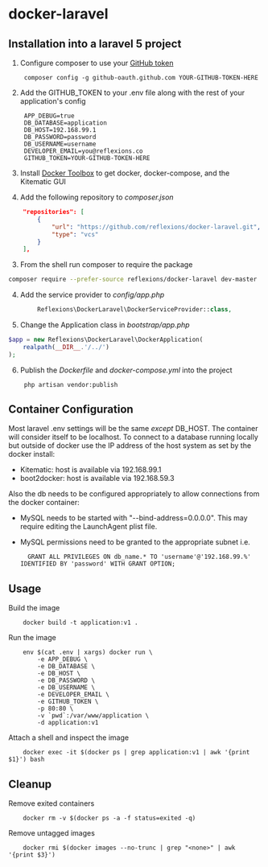 # docker-laravel

## Installation into a laravel 5 project

1. Configure composer to use your [GitHub token](https://github.com/settings/tokens/new)

        composer config -g github-oauth.github.com YOUR-GITHUB-TOKEN-HERE

2. Add the GITHUB_TOKEN to your .env file along with the rest of your application's config

        APP_DEBUG=true
        DB_DATABASE=application
        DB_HOST=192.168.99.1
        DB_PASSWORD=password
        DB_USERNAME=username
        DEVELOPER_EMAIL=you@reflexions.co
        GITHUB_TOKEN=YOUR-GITHUB-TOKEN-HERE

2. Install [Docker Toolbox](https://www.docker.com/docker-toolbox) to get docker, docker-compose, and the Kitematic GUI

3. Add the following repository to _composer.json_

```json
    "repositories": [
        {
            "url": "https://github.com/reflexions/docker-laravel.git",
            "type": "vcs"
        }
    ],
```

3. From the shell run composer to require the package

```bash
composer require --prefer-source reflexions/docker-laravel dev-master
```

4. Add the service provider to _config/app.php_

```php
        Reflexions\DockerLaravel\DockerServiceProvider::class,
```

5. Change the Application class in _bootstrap/app.php_

```php
$app = new Reflexions\DockerLaravel\DockerApplication(
    realpath(__DIR__.'/../')
);
```

6. Publish the _Dockerfile_ and _docker-compose.yml_ into the project

        php artisan vendor:publish

## Container Configuration

Most laravel .env settings will be the same *except* DB_HOST.  The container will consider itself to be localhost.  To connect to a database running locally but outside of docker use the IP address of the host system as set by the docker install:

* Kitematic: host is available via 192.168.99.1
* boot2docker: host is available via 192.168.59.3

Also the db needs to be configured appropriately to allow connections from the docker container:

* MySQL needs to be started with "--bind-address=0.0.0.0".  This may require editing the LaunchAgent plist file.
* MySQL permissions need to be granted to the appropriate subnet i.e. 

        GRANT ALL PRIVILEGES ON db_name.* TO 'username'@'192.168.99.%' IDENTIFIED BY 'password' WITH GRANT OPTION;

## Usage

Build the image

        docker build -t application:v1 .

Run the image

        env $(cat .env | xargs) docker run \
            -e APP_DEBUG \
            -e DB_DATABASE \
            -e DB_HOST \
            -e DB_PASSWORD \
            -e DB_USERNAME \
            -e DEVELOPER_EMAIL \
            -e GITHUB_TOKEN \
            -p 80:80 \
            -v `pwd`:/var/www/application \
            -d application:v1

Attach a shell and inspect the image

        docker exec -it $(docker ps | grep application:v1 | awk '{print $1}') bash

## Cleanup

Remove exited containers

        docker rm -v $(docker ps -a -f status=exited -q)

Remove untagged images

        docker rmi $(docker images --no-trunc | grep "<none>" | awk '{print $3}')
